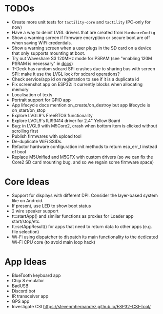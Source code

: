 # TODOs
- Create more unit tests for `tactility-core` and `tactility` (PC-only for now)
- Have a way to deinit LVGL drivers that are created from `HardwareConfig`
- Show a warning screen if firmware encryption or secure boot are off when saving WiFi credentials.
- Show a warning screen when a user plugs in the SD card on a device that only supports mounting at boot.
- Try out Waveshare S3 120MHz mode for PSRAM (see "enabling 120M PSRAM is necessary" in [docs](https://www.waveshare.com/wiki/ESP32-S3-Touch-LCD-4.3#Other_Notes))
- T-Deck has random sdcard SPI crashes due to sharing bus with screen SPI: make it use the LVGL lock for sdcard operations?
- Check service/app id on registration to see if it is a duplicate id
- Fix screenshot app on ESP32: it currently blocks when allocating memory
- Localisation of texts
- Portrait support for GPIO app
- App lifecycle docs mention on_create/on_destroy but app lifecycle is on_start/on_stop
- Explore LVGL9's FreeRTOS functionality
- Explore LVGL9's ILI93414 driver for 2.4" Yellow Board
- Bug: in LVGL9 with M5Core2, crash when bottom item is clicked without scrolling first
- Publish firmwares with upload tool
- De-duplicate WiFi SSIDs.
- Refactor hardware configuration init methods to return esp_err_t instead of bool
- Replace M5Unified and M5GFX with custom drivers (so we can fix the Core2 SD card mounting bug, and so we regain some firmware space)

# Core Ideas
- Support for displays with different DPI. Consider the layer-based system like on Android.
- If present, use LED to show boot status
- 2 wire speaker support
- tt::startApp() and similar functions as proxies for Loader app start/stop/etc.
- tt::setAppResult() for apps that need to return data to other apps (e.g. file selection)
- Wi-Fi using dispatcher to dispatch its main functionality to the dedicated Wi-Fi CPU core (to avoid main loop hack)

# App Ideas
- BlueTooth keyboard app
- Chip 8 emulator
- BadUSB
- Discord bot
- IR transceiver app
- GPS app
- Investigate CSI https://stevenmhernandez.github.io/ESP32-CSI-Tool/
